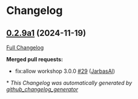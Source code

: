 # Changelog

## [0.2.9a1](https://github.com/OpenVoiceOS/ovos-skill-icanhazdadjokes/tree/0.2.9a1) (2024-11-19)

[Full Changelog](https://github.com/OpenVoiceOS/ovos-skill-icanhazdadjokes/compare/0.2.8...0.2.9a1)

**Merged pull requests:**

- fix:allow workshop 3.0.0 [\#29](https://github.com/OpenVoiceOS/ovos-skill-icanhazdadjokes/pull/29) ([JarbasAl](https://github.com/JarbasAl))



\* *This Changelog was automatically generated by [github_changelog_generator](https://github.com/github-changelog-generator/github-changelog-generator)*
